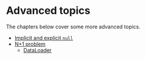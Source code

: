 Advanced topics
===============

The chapters below cover some more advanced topics.

- [Implicit and explicit `null`](implicit_and_explicit_null.md)
- [N+1 problem](n_plus_1.md)
    - [DataLoader](dataloader.md)
